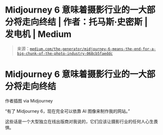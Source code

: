 <!--yml

分类: 未分类

日期：2024 年 05 月 27 日 15:03:14

-->

# Midjourney 6 意味着摄影行业的一大部分将走向终结 | 作者：托马斯·史密斯 | 发电机 | Medium

> 来源：[`medium.com/the-generator/midjourney-6-means-the-end-for-a-big-chunk-of-the-photo-industry-068cb5faeddc`](https://medium.com/the-generator/midjourney-6-means-the-end-for-a-big-chunk-of-the-photo-industry-068cb5faeddc)

# Midjourney 6 意味着摄影行业的一大部分将走向终结

作者插图 via Midjourney

“有了 Midjourney 6，现在完全可以依靠 AI 图像来制作我的网站。”

这些话是一个大型独立在线出版商对我说的，它们应该让摄影行业的任何人心生畏惧。

